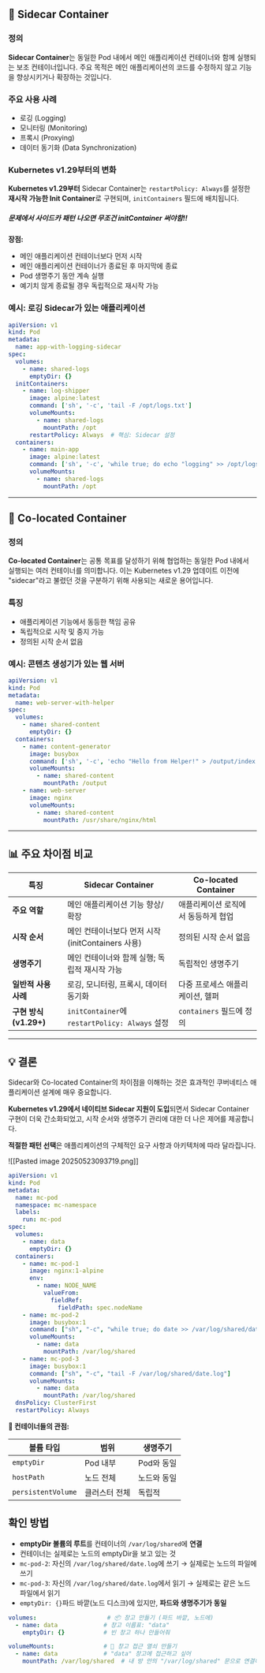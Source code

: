 ## 🔧 Sidecar Container

### 정의

**Sidecar Container**는 동일한 Pod 내에서 메인 애플리케이션 컨테이너와 함께 실행되는 보조 컨테이너입니다. 주요 목적은 메인 애플리케이션의 코드를 수정하지 않고 기능을 향상시키거나 확장하는 것입니다.

### 주요 사용 사례

- 로깅 (Logging)
- 모니터링 (Monitoring)
- 프록시 (Proxying)
- 데이터 동기화 (Data Synchronization)

### Kubernetes v1.29부터의 변화

**Kubernetes v1.29부터** Sidecar Container는 `restartPolicy: Always`를 설정한 **재시작 가능한 Init Container**로 구현되며, `initContainers` 필드에 배치됩니다.

##### 문제에서 사이드카 패턴 나오면 무조건 initContainer 써야함!!

**장점:**

- 메인 애플리케이션 컨테이너보다 먼저 시작
- 메인 애플리케이션 컨테이너가 종료된 후 마지막에 종료
- Pod 생명주기 동안 계속 실행
- 예기치 않게 종료될 경우 독립적으로 재시작 가능

### 예시: 로깅 Sidecar가 있는 애플리케이션

```yaml
apiVersion: v1
kind: Pod
metadata:
  name: app-with-logging-sidecar
spec:
  volumes:
    - name: shared-logs
      emptyDir: {}
  initContainers:
    - name: log-shipper
      image: alpine:latest
      command: ['sh', '-c', 'tail -F /opt/logs.txt']
      volumeMounts:
        - name: shared-logs
          mountPath: /opt
      restartPolicy: Always  # 핵심: Sidecar 설정
  containers:
    - name: main-app
      image: alpine:latest
      command: ['sh', '-c', 'while true; do echo "logging" >> /opt/logs.txt; sleep 1; done']
      volumeMounts:
        - name: shared-logs
          mountPath: /opt
```

---

## 🤝 Co-located Container

### 정의

**Co-located Container**는 공통 목표를 달성하기 위해 협업하는 동일한 Pod 내에서 실행되는 여러 컨테이너를 의미합니다. 이는 Kubernetes v1.29 업데이트 이전에 "sidecar"라고 불렸던 것을 구분하기 위해 사용되는 새로운 용어입니다.

### 특징

- 애플리케이션 기능에서 동등한 책임 공유
- 독립적으로 시작 및 중지 가능
- 정의된 시작 순서 없음

### 예시: 콘텐츠 생성기가 있는 웹 서버

```yaml
apiVersion: v1
kind: Pod
metadata:
  name: web-server-with-helper
spec:
  volumes:
    - name: shared-content
      emptyDir: {}
  containers:
    - name: content-generator
      image: busybox
      command: ['sh', '-c', 'echo "Hello from Helper!" > /output/index.html && sleep 3600']
      volumeMounts:
        - name: shared-content
          mountPath: /output
    - name: web-server
      image: nginx
      volumeMounts:
        - name: shared-content
          mountPath: /usr/share/nginx/html
```

---

## 📊 주요 차이점 비교

|특징|Sidecar Container|Co-located Container|
|---|---|---|
|**주요 역할**|메인 애플리케이션 기능 향상/확장|애플리케이션 로직에서 동등하게 협업|
|**시작 순서**|메인 컨테이너보다 먼저 시작 (initContainers 사용)|정의된 시작 순서 없음|
|**생명주기**|메인 컨테이너와 함께 실행; 독립적 재시작 가능|독립적인 생명주기|
|**일반적 사용 사례**|로깅, 모니터링, 프록시, 데이터 동기화|다중 프로세스 애플리케이션, 헬퍼|
|**구현 방식 (v1.29+)**|`initContainer`에 `restartPolicy: Always` 설정|`containers` 필드에 정의|

---

## 💡 결론

Sidecar와 Co-located Container의 차이점을 이해하는 것은 효과적인 쿠버네티스 애플리케이션 설계에 매우 중요합니다.

**Kubernetes v1.29에서 네이티브 Sidecar 지원이 도입**되면서 Sidecar Container 구현이 더욱 간소화되었고, 시작 순서와 생명주기 관리에 대한 더 나은 제어를 제공합니다.

**적절한 패턴 선택**은 애플리케이션의 구체적인 요구 사항과 아키텍처에 따라 달라집니다.



![[Pasted image 20250523093719.png]]

```yaml
apiVersion: v1
kind: Pod
metadata:
  name: mc-pod
  namespace: mc-namespace
  labels:
    run: mc-pod
spec:
  volumes:
    - name: data
      emptyDir: {}
  containers:
    - name: mc-pod-1
      image: nginx:1-alpine
      env:
        - name: NODE_NAME
          valueFrom:
            fieldRef:
              fieldPath: spec.nodeName
    - name: mc-pod-2
      image: busybox:1
      command: ["sh", "-c", "while true; do date >> /var/log/shared/date.log; sleep 1; done"]
      volumeMounts:
        - name: data
          mountPath: /var/log/shared
    - name: mc-pod-3
      image: busybox:1
      command: ["sh", "-c", "tail -F /var/log/shared/date.log"]
      volumeMounts:
        - name: data
          mountPath: /var/log/shared
  dnsPolicy: ClusterFirst
  restartPolicy: Always
```

**🔹 컨테이너들의 관점:**

|볼륨 타입|범위|생명주기|
|---|---|---|
|`emptyDir`|Pod 내부|Pod와 동일|
|`hostPath`|노드 전체|노드와 동일|
|`persistentVolume`|클러스터 전체|독립적|
## 확인 방법

- **emptyDir 볼륨의 루트**를 컨테이너의 `/var/log/shared`에 **연결**
- 컨테이너는 실제로는 노드의 emptyDir을 보고 있는 것
- `mc-pod-2`: 자신의 `/var/log/shared/date.log`에 쓰기 → 실제로는 노드의 파일에 쓰기
- `mc-pod-3`: 자신의 `/var/log/shared/date.log`에서 읽기 → 실제로는 같은 노드 파일에서 읽기
- `emptyDir: {}`파드 바깥(노드 디스크)에 있지만, **파드와 생명주기가 동일**

```yaml
volumes:                    # 📦 창고 만들기 (파드 바깥, 노드에)
  - name: data             # 창고 이름표: "data"
    emptyDir: {}           # 빈 창고 하나 만들어줘

volumeMounts:              # 🔑 창고 접근 열쇠 만들기
  - name: data             # "data" 창고에 접근하고 싶어
    mountPath: /var/log/shared  # 내 방 안의 "/var/log/shared" 문으로 연결해줘
```